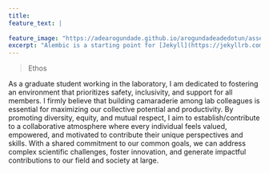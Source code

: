 ```yaml
---
title:
feature_text: |
  
feature_image: "https://adearogundade.github.io/arogundadeadedotun/assets/Images/Home_Cover_1.jpg"
excerpt: "Alembic is a starting point for [Jekyll](https://jekyllrb.com/) projects. Rather than starting from scratch, this boilerplate is designed to get the ball rolling immediately. Install it, configure it, tweak it, push it."
---
```


> Ethos

As a graduate student working in the laboratory, I am dedicated to fostering an environment that prioritizes safety, inclusivity, and support for all members. I firmly believe that building camaraderie among lab colleagues is essential for maximizing our collective potential and productivity. By promoting diversity, equity, and mutual respect, I aim to establish/contribute to a collaborative atmosphere where every individual feels valued, empowered, and motivated to contribute their unique perspectives and skills. With a shared commitment to our common goals, we can address complex scientific challenges, foster innovation, and generate impactful contributions to our field and society at large.
